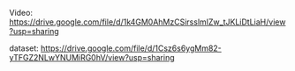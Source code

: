 Video: https://drive.google.com/file/d/1k4GM0AhMzCSirsslmIZw_tJKLiDtLiaH/view?usp=sharing 

dataset: https://drive.google.com/file/d/1Csz6s6ygMm82-yTFGZ2NLwYNUMiRG0hV/view?usp=sharing
